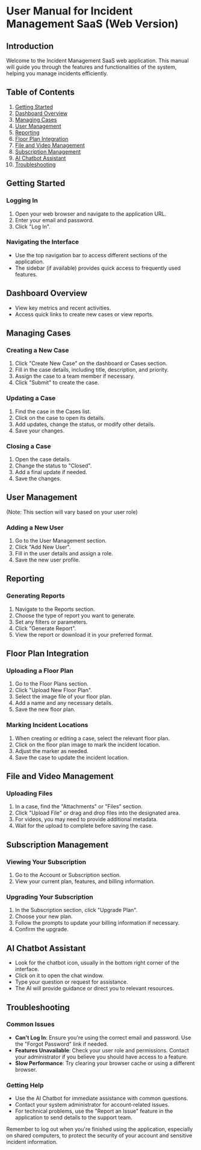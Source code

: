 # User Manual for Incident Management SaaS (Web Version)

## Introduction

Welcome to the Incident Management SaaS web application. This manual will guide you through the features and functionalities of the system, helping you manage incidents efficiently.

## Table of Contents

1. [Getting Started](#getting-started)
2. [Dashboard Overview](#dashboard-overview)
3. [Managing Cases](#managing-cases)
4. [User Management](#user-management)
5. [Reporting](#reporting)
6. [Floor Plan Integration](#floor-plan-integration)
7. [File and Video Management](#file-and-video-management)
8. [Subscription Management](#subscription-management)
9. [AI Chatbot Assistant](#ai-chatbot-assistant)
10. [Troubleshooting](#troubleshooting)

## Getting Started

### Logging In

1. Open your web browser and navigate to the application URL.
2. Enter your email and password.
3. Click "Log In".

### Navigating the Interface

- Use the top navigation bar to access different sections of the application.
- The sidebar (if available) provides quick access to frequently used features.

## Dashboard Overview

- View key metrics and recent activities.
- Access quick links to create new cases or view reports.

## Managing Cases

### Creating a New Case

1. Click "Create New Case" on the dashboard or Cases section.
2. Fill in the case details, including title, description, and priority.
3. Assign the case to a team member if necessary.
4. Click "Submit" to create the case.

### Updating a Case

1. Find the case in the Cases list.
2. Click on the case to open its details.
3. Add updates, change the status, or modify other details.
4. Save your changes.

### Closing a Case

1. Open the case details.
2. Change the status to "Closed".
3. Add a final update if needed.
4. Save the changes.

## User Management

(Note: This section will vary based on your user role)

### Adding a New User

1. Go to the User Management section.
2. Click "Add New User".
3. Fill in the user details and assign a role.
4. Save the new user profile.

## Reporting

### Generating Reports

1. Navigate to the Reports section.
2. Choose the type of report you want to generate.
3. Set any filters or parameters.
4. Click "Generate Report".
5. View the report or download it in your preferred format.

## Floor Plan Integration

### Uploading a Floor Plan

1. Go to the Floor Plans section.
2. Click "Upload New Floor Plan".
3. Select the image file of your floor plan.
4. Add a name and any necessary details.
5. Save the new floor plan.

### Marking Incident Locations

1. When creating or editing a case, select the relevant floor plan.
2. Click on the floor plan image to mark the incident location.
3. Adjust the marker as needed.
4. Save the case to update the incident location.

## File and Video Management

### Uploading Files

1. In a case, find the "Attachments" or "Files" section.
2. Click "Upload File" or drag and drop files into the designated area.
3. For videos, you may need to provide additional metadata.
4. Wait for the upload to complete before saving the case.

## Subscription Management

### Viewing Your Subscription

1. Go to the Account or Subscription section.
2. View your current plan, features, and billing information.

### Upgrading Your Subscription

1. In the Subscription section, click "Upgrade Plan".
2. Choose your new plan.
3. Follow the prompts to update your billing information if necessary.
4. Confirm the upgrade.

## AI Chatbot Assistant

- Look for the chatbot icon, usually in the bottom right corner of the interface.
- Click on it to open the chat window.
- Type your question or request for assistance.
- The AI will provide guidance or direct you to relevant resources.

## Troubleshooting

### Common Issues

- **Can't Log In**: Ensure you're using the correct email and password. Use the "Forgot Password" link if needed.
- **Features Unavailable**: Check your user role and permissions. Contact your administrator if you believe you should have access to a feature.
- **Slow Performance**: Try clearing your browser cache or using a different browser.

### Getting Help

- Use the AI Chatbot for immediate assistance with common questions.
- Contact your system administrator for account-related issues.
- For technical problems, use the "Report an Issue" feature in the application to send details to the support team.

Remember to log out when you're finished using the application, especially on shared computers, to protect the security of your account and sensitive incident information.
